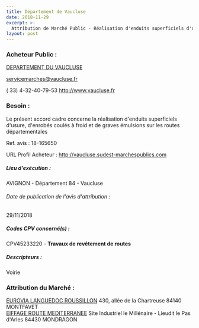```yaml
---
title: Département de Vaucluse
date: 2018-11-29
excerpt: >-
  Attribution de Marché Public - Réalisation d'enduits superficiels d'usure, d'enrobés coulés à froid et de graves émulsions sur routes départementales
layout: post
---
```


### Acheteur Public : 
<a href="/acheteur-137/siren-228400016"> DEPARTEMENT DU VAUCLUSE</a><br/>



servicemarches@vaucluse.fr

( 33) 4-32-40-79-53
http://www.vaucluse.fr
### Besoin :

Le présent accord cadre concerne la réalisation d'enduits superficiels d'usure, d'enrobés coulés à froid et de graves émulsions sur les routes départementales

Ref. avis : 18-165650

URL Profil Acheteur : http://vaucluse.sudest-marchespublics.com

##### Lieu d'exécution :

AVIGNON - Département 84 - Vaucluse

###### Date de publication de l'avis d'attribution : 
29/11/2018

##### Codes CPV concerné(s) :
CPV45233220 - **Travaux de revêtement de routes** <br/>

##### Descripteurs :
Voirie <br/>

### Attribution du Marché :
<a href="/entreprise-559/siren-428613525"> EUROVIA LANGUEDOC ROUSSILLON</a>    430, allée de la Chartreuse 84140 MONTFAVET <br/>
<a href="/entreprise-555/siren-398762211"> EIFFAGE ROUTE MEDITERRANEE</a>    Site Industriel le Millénaire - Lieudit le Pas d'Arles 84430 MONDRAGON <br/>
